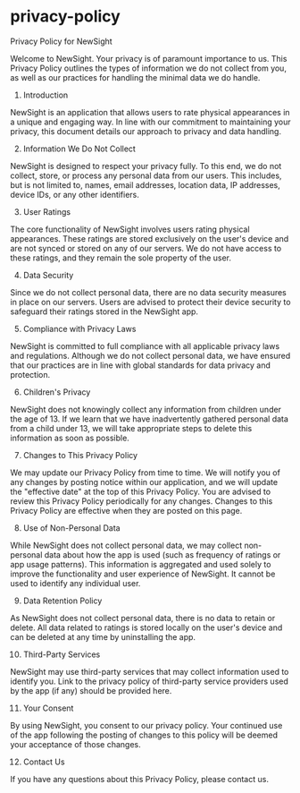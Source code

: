 # privacy-policy
Privacy Policy for NewSight

Welcome to NewSight. Your privacy is of paramount importance to us. This Privacy Policy outlines the types of information we do not collect from you, as well as our practices for handling the minimal data we do handle.

1. Introduction

NewSight is an application that allows users to rate physical appearances in a unique and engaging way. In line with our commitment to maintaining your privacy, this document details our approach to privacy and data handling.

2. Information We Do Not Collect

NewSight is designed to respect your privacy fully. To this end, we do not collect, store, or process any personal data from our users. This includes, but is not limited to, names, email addresses, location data, IP addresses, device IDs, or any other identifiers.

3. User Ratings

The core functionality of NewSight involves users rating physical appearances. These ratings are stored exclusively on the user's device and are not synced or stored on any of our servers. We do not have access to these ratings, and they remain the sole property of the user.

4. Data Security

Since we do not collect personal data, there are no data security measures in place on our servers. Users are advised to protect their device security to safeguard their ratings stored in the NewSight app.

5. Compliance with Privacy Laws

NewSight is committed to full compliance with all applicable privacy laws and regulations. Although we do not collect personal data, we have ensured that our practices are in line with global standards for data privacy and protection.

6. Children's Privacy

NewSight does not knowingly collect any information from children under the age of 13. If we learn that we have inadvertently gathered personal data from a child under 13, we will take appropriate steps to delete this information as soon as possible.

7. Changes to This Privacy Policy

We may update our Privacy Policy from time to time. We will notify you of any changes by posting notice within our application, and we will update the "effective date" at the top of this Privacy Policy. You are advised to review this Privacy Policy periodically for any changes. Changes to this Privacy Policy are effective when they are posted on this page.

8. Use of Non-Personal Data

While NewSight does not collect personal data, we may collect non-personal data about how the app is used (such as frequency of ratings or app usage patterns). This information is aggregated and used solely to improve the functionality and user experience of NewSight. It cannot be used to identify any individual user.

9. Data Retention Policy

As NewSight does not collect personal data, there is no data to retain or delete. All data related to ratings is stored locally on the user's device and can be deleted at any time by uninstalling the app.

10. Third-Party Services

NewSight may use third-party services that may collect information used to identify you. Link to the privacy policy of third-party service providers used by the app (if any) should be provided here.

11. Your Consent

By using NewSight, you consent to our privacy policy. Your continued use of the app following the posting of changes to this policy will be deemed your acceptance of those changes.

12. Contact Us

If you have any questions about this Privacy Policy, please contact us.
